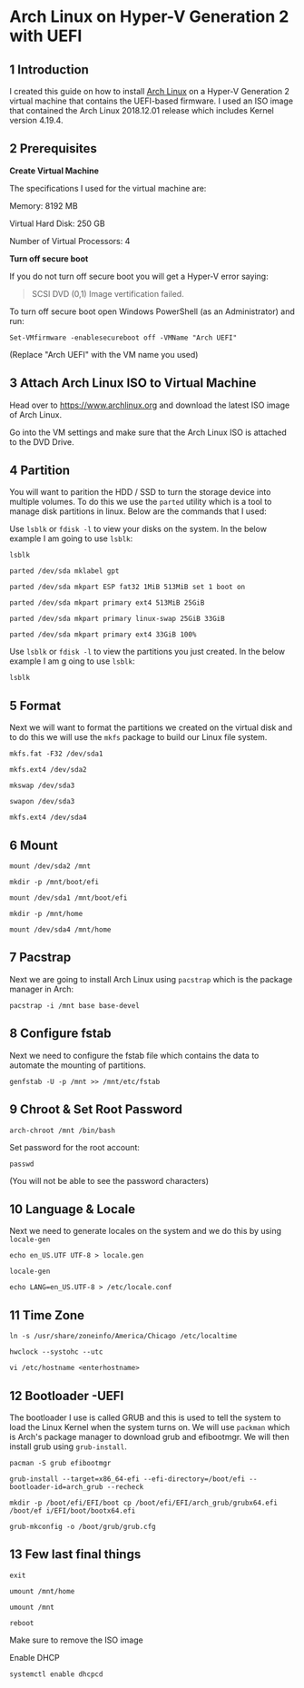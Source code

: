 # Arch Linux on Hyper-V Generation 2 with UEFI

## 1 Introduction

I created this guide on how to install [Arch Linux](https://www.archlinux.org/) on a Hyper-V Generation 2 virtual machine that contains the UEFI-based firmware. I used an ISO image that contained the Arch Linux 2018.12.01 release which includes Kernel version 4.19.4.

## 2 Prerequisites

**Create Virtual Machine**

The specifications I used for the virtual machine are:

Memory: 8192 MB

Virtual Hard Disk: 250 GB

Number of Virtual Processors: 4

**Turn off secure boot**

If you do not turn off secure boot you will get a Hyper-V error saying:

> SCSI DVD (0,1) Image vertification failed.

To turn off secure boot open Windows PowerShell (as an Administrator) and run:

`Set-VMfirmware -enablesecureboot off -VMName "Arch UEFI"`

(Replace "Arch UEFI" with the VM name you used)

## 3 Attach Arch Linux ISO to Virtual Machine

Head over to https://www.archlinux.org and download the latest ISO image of Arch Linux.

Go into the VM settings and make sure that the Arch Linux ISO is attached to the DVD Drive.
 
## 4 Partition

You will want to parition the HDD / SSD to turn the storage device into multiple volumes. To do this we use the `parted` utility which is a tool to manage disk partitions in linux. Below are the commands that I used:

Use `lsblk` or `fdisk -l` to view your disks on the system. In the below example I am going to use `lsblk`:

`lsblk`
 
`parted /dev/sda mklabel gpt`

`parted /dev/sda mkpart ESP fat32 1MiB 513MiB set 1 boot on`

`parted /dev/sda mkpart primary ext4 513MiB 25GiB`

`parted /dev/sda mkpart primary linux-swap 25GiB 33GiB`

`parted /dev/sda mkpart primary ext4 33GiB 100%`

Use `lsblk` or `fdisk -l` to view the partitions you just created. In the below example I am g oing to use `lsblk`:

`lsblk`

## 5 Format

Next we will want to format the partitions we created on the virtual disk and to do this we will use the `mkfs` package to build our Linux file system.
 
`mkfs.fat -F32 /dev/sda1`

`mkfs.ext4 /dev/sda2`

`mkswap /dev/sda3`

`swapon /dev/sda3`

`mkfs.ext4 /dev/sda4`
 
## 6 Mount
 
`mount /dev/sda2 /mnt`

`mkdir -p /mnt/boot/efi`

`mount /dev/sda1 /mnt/boot/efi`

`mkdir -p /mnt/home`

`mount /dev/sda4 /mnt/home`

## 7 Pacstrap

Next we are going to install Arch Linux using `pacstrap` which is the package manager in Arch:
  
`pacstrap -i /mnt base base-devel`
  
## 8 Configure fstab

Next we need to configure the fstab file which contains the data to automate the mounting of partitions.
  
`genfstab -U -p /mnt >> /mnt/etc/fstab`
 
## 9 Chroot & Set Root Password
 
`arch-chroot /mnt /bin/bash`

Set password for the root account:

`passwd`

(You will not be able to see the password characters)
 
## 10 Language &  Locale

Next we need to generate locales on the system and we do this by using `locale-gen`
 
`echo en_US.UTF UTF-8 > locale.gen`

`locale-gen`

`echo LANG=en_US.UTF-8 > /etc/locale.conf`
 
## 11 Time Zone
 
`ln -s /usr/share/zoneinfo/America/Chicago /etc/localtime`

`hwclock --systohc --utc`

`vi /etc/hostname
   <enterhostname>`
 
## 12 Bootloader -UEFI

The bootloader I use is called GRUB and this is used to tell the system to load the Linux Kernel when the system turns on. We will use `packman` which is Arch's package manager to download grub and efibootmgr. We will then install grub using `grub-install`.
 
`pacman -S grub efibootmgr`
 
`grub-install --target=x86_64-efi --efi-directory=/boot/efi --bootloader-id=arch_grub --recheck`
 
`mkdir -p /boot/efi/EFI/boot cp /boot/efi/EFI/arch_grub/grubx64.efi /boot/ef
  i/EFI/boot/bootx64.efi`
  
`grub-mkconfig -o /boot/grub/grub.cfg`
 
## 13 Few last final things
  
`exit`

`umount /mnt/home`

`umount /mnt`

`reboot`

Make sure to remove the ISO image

Enable DHCP

`systemctl enable dhcpcd`
